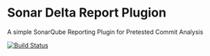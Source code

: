 # Sonar Delta Report Plugion

A simple SonarQube Reporting Plugin for Pretested Commit Analysis

[![Build Status](https://travis-ci.org/mirkosertic/sonardeltareport.svg?branch=master)](https://travis-ci.org/mirkosertic/sonardeltareport)
